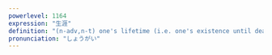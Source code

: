 ```yaml
---
powerlevel: 1164
expression: "生涯"
definition: "(n-adv,n-t) one's lifetime (i.e. one's existence until death); (P)"
pronunciation: "しょうがい"
---
```

